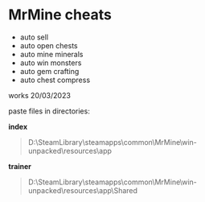 # MrMine cheats

- auto sell
- auto open chests
- auto mine minerals
- auto win monsters
- auto gem crafting
- auto chest compress

works 20/03/2023

paste files in directories:

**index**
> D:\SteamLibrary\steamapps\common\MrMine\win-unpacked\resources\app

**trainer**
> D:\SteamLibrary\steamapps\common\MrMine\win-unpacked\resources\app\Shared
